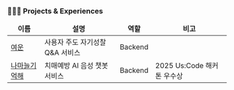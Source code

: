 ### 🧑‍🤝‍🧑 Projects & Experiences
<table>
  <thead align="center">
    <tr border: none;>
      <td><b>이름</b></td>
      <td><b>설명</b></td>
      <td><b>역할</b></td>
      <td><b>비고</b></td>
    </tr>
  </thead>
  <tbody>
    <tr>
      <td>
        <a href="https://github.com/Yeoun-project/yeoun">여운</a>
      </td>
      <td>사용자 주도 자기성찰 Q&A 서비스</td>
      <td>Backend</td>
      <td></td>
    </tr>
    <tr>
      <td>
        <a href="https://github.com/Us-Code-Garlic/Garlic-Holic-Backend">나마늘기억해</a>
      </td>
      <td>치매예방 AI 음성 챗봇 서비스</td>
      <td>Backend</td>
      <td>2025 Us:Code 해커톤 우수상</td>
    </tr>
  </tbody>
</table>
